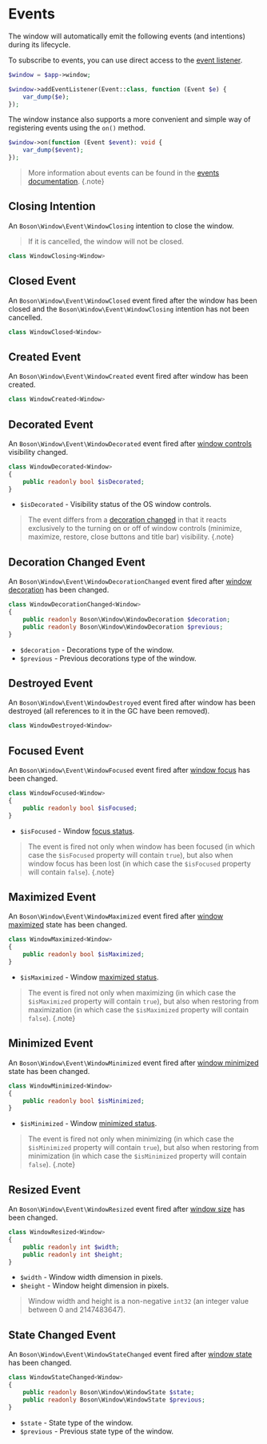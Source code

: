 # Events

The window will automatically emit the following events (and intentions)
during its lifecycle.

To subscribe to events, you can use direct access to the
[event listener](events.md#event-listener).

```php
$window = $app->window;

$window->addEventListener(Event::class, function (Event $e) {
    var_dump($e);
});
```

The window instance also supports a more convenient and simple way of
registering events using the `on()` method.

```php
$window->on(function (Event $event): void {
    var_dump($event);
});
```

> More information about events can be found in the
> [events documentation](../02.architecture/events.md).
{.note}


## Closing Intention

An `Boson\Window\Event\WindowClosing` intention to close the window.

> If it is cancelled, the window will not be closed.

```php
class WindowClosing<Window>
```


## Closed Event

An `Boson\Window\Event\WindowClosed` event fired after the window has been
closed and the `Boson\Window\Event\WindowClosing` intention has not been
cancelled.

```php
class WindowClosed<Window>
```


## Created Event

An `Boson\Window\Event\WindowCreated` event fired after window has been created.

```php
class WindowCreated<Window>
```


## Decorated Event

An `Boson\Window\Event\WindowDecorated` event fired after
<a href="window.md#decorations">window controls</a> visibility changed.

```php
class WindowDecorated<Window> 
{
    public readonly bool $isDecorated;
}
```

- `$isDecorated` - Visibility status of the OS window controls.

> The event differs from a
> [decoration changed](window.md#decoration-changed-event) in
> that it reacts exclusively to the turning on or off of window controls
> (minimize, maximize, restore, close buttons and title bar) visibility.
{.note}


## Decoration Changed Event

An `Boson\Window\Event\WindowDecorationChanged` event fired after
[window decoration](window.md#decorations) has been changed.

```php
class WindowDecorationChanged<Window> 
{
    public readonly Boson\Window\WindowDecoration $decoration;
    public readonly Boson\Window\WindowDecoration $previous;
}
```

- `$decoration` - Decorations type of the window.
- `$previous` - Previous decorations type of the window.


## Destroyed Event

An `Boson\Window\Event\WindowDestroyed` event fired after window has
been destroyed (all references to it in the GC have been removed).

```php
class WindowDestroyed<Window>
```


## Focused Event

An `Boson\Window\Event\WindowFocused` event fired after
[window focus](window.md#focus) has been changed.

```php
class WindowFocused<Window> 
{
    public readonly bool $isFocused;
}
```

- `$isFocused` - Window [focus status](window.md#focus).

> The event is fired not only when window has been focused (in which case the
> `$isFocused` property will contain `true`), but also
> when window focus has been lost (in which case the `$isFocused`
> property will contain `false`).
{.note}


## Maximized Event

An `Boson\Window\Event\WindowMaximized` event fired after
<a href="window.md#maximize">window maximized</a> state has been changed.

```php
class WindowMaximized<Window> 
{
    public readonly bool $isMaximized;
}
```

- `$isMaximized` - Window [maximized status](window.md#maximize).

> The event is fired not only when maximizing (in which case the
> `$isMaximized` property will contain `true`), but also
> when restoring from maximization (in which case the `$isMaximized`
> property will contain `false`).
{.note}


## Minimized Event

An `Boson\Window\Event\WindowMinimized` event fired after
[window minimized](window.md#minimize) state has been changed.

```php
class WindowMinimized<Window> 
{
    public readonly bool $isMinimized;
}
```

- `$isMinimized` - Window [minimized status](window.md#minimize).

> The event is fired not only when minimizing (in which case the
> `$isMinimized` property will contain `true`), but also when
> restoring from minimization (in which case the `$isMinimized`
> property will contain `false`).
{.note}


## Resized Event

An `Boson\Window\Event\WindowResized` event fired after
<a href="window.md#size">window size</a> has been changed.

```php
class WindowResized<Window> 
{
    public readonly int $width;
    public readonly int $height;
}
```

- `$width` - Window width dimension in pixels.
- `$height` - Window height dimension in pixels.

> Window width and height is a non-negative `int32` (an integer value
> between 0 and 2147483647).


## State Changed Event

An `Boson\Window\Event\WindowStateChanged` event fired after
[window state](window.md#state) has been changed.

```php
class WindowStateChanged<Window> 
{
    public readonly Boson\Window\WindowState $state;
    public readonly Boson\Window\WindowState $previous;
}
```

- `$state` - State type of the window.
- `$previous` - Previous state type of the window.
